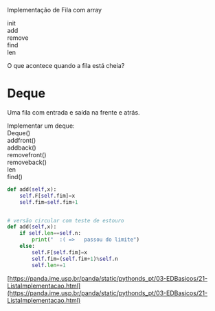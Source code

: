 Implementação de Fila com array  
  
  
init  
add  
remove  
find  
len  
  
O que acontece quando a fila está cheia?  


# Deque  
Uma fila com entrada e saída na frente e atrás.  
  
Implementar um deque:  
Deque()  
addfront()  
addback()  
removefront()  
removeback()  
len  
find()  




```python
def add(self,x):
    self.F[self.fim]=x
    self.fim=self.fim+1


# versão circular com teste de estouro
def add(self,x):
    if self.len==self.n:
        print("  :( =>   passou do limite")
    else:
        self.F[self.fim]=x
        self.fim=(self.fim+1)%self.n
        self.len+=1


```



  
[https://panda.ime.usp.br/panda/static/pythonds_pt/03-EDBasicos/21-ListaImplementacao.html](https://panda.ime.usp.br/panda/static/pythonds_pt/03-EDBasicos/21-ListaImplementacao.html)  

